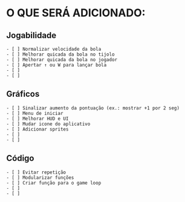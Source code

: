 # O QUE SERÁ ADICIONADO:

## Jogabilidade
	- [ ] Normalizar velocidade da bola
	- [ ] Melhorar quicada da bola no tijolo
	- [ ] Melhorar quicada da bola no jogador
	- [ ] Apertar ↑ ou W para lançar bola
	- [ ] 
	- [ ] 

## Gráficos
	- [ ] Sinalizar aumento da pontuação (ex.: mostrar +1 por 2 seg)
	- [ ] Menu de iniciar
	- [ ] Melhorar HUD e UI
	- [ ] Mudar icone do aplicativo
	- [ ] Adicionar sprites
	- [ ] 
	- [ ] 

## Código
	- [ ] Evitar repetição
	- [ ] Modularizar funções
	- [ ] Criar função para o game loop
	- [ ] 
	- [ ] 
